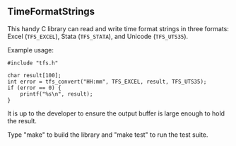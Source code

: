 TimeFormatStrings
--

This handy C library can read and write time format strings in three formats:
Excel (`TFS_EXCEL`), Stata (`TFS_STATA`), and Unicode (`TFS_UTS35`).

Example usage:

    #include "tfs.h"
    
    char result[100];
    int error = tfs_convert("HH:mm", TFS_EXCEL, result, TFS_UTS35);
    if (error == 0) {
        printf("%s\n", result);
    }

It is up to the developer to ensure the output buffer is large enough to hold
the result.

Type "make" to build the library and "make test" to run the test suite.
